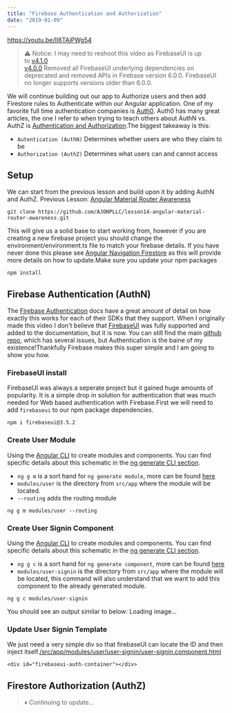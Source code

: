 ```yaml
---
title: "Firebase Authentication and Authorization"
date: "2019-01-09"
---
```


https://youtu.be/II6TAjPWg54

> ⚠️ Notice: I may need to reshoot this video as FirebaseUI is up to [v4.1.0](https://github.com/firebase/firebaseui-web/releases/tag/v4.1.0)  
> [v4.0.0](https://github.com/firebase/firebaseui-web/releases/tag/v4.0.0) Removed all FirebaseUI underlying dependencies on deprecated and removed APIs in Firebase version 6.0.0. 
> FirebaseUI no longer supports versions older than 6.0.0.

We will continue building out our app to Authorize users and then add Firestore rules to Authenticate within our Angular application. One of my favorite full time authentication companies is [Auth0](https://auth0.com/). Auth0 has many great articles, the one I refer to when trying to teach others about AuthN vs. AuthZ is [Authentication and Authorization](https://auth0.com/docs/authorization/concepts/authz-and-authn).The biggest takeaway is this:

- `Autentication (AuthN)` Determines whether users are who they claim to be
- `Authorization (AuthZ)` Determines what users can and cannot access

## Setup[](https://codingcat.dev/courses/angularmaterial/firebase-authentication-and-authorization#setup)

We can start from the previous lesson and build upon it by adding AuthN and AuthZ. Previous Lesson: [Angular Material Router Awareness](https://github.com/AJONPLLC/lesson14-angular-material-router-awareness)

```
git clone https://github.com/AJONPLLC/lesson14-angular-material-router-awareness.git 
```

This will give us a solid base to start working from, however if you are creating a new firebase project you should change the environment/environment.ts file to match your firebase details. If you have never done this please see [Angular Navigation Firestore](https://ajonp.com/courses/angularmaterial/angular-material-dynamic-navigation-using-firestore) as this will provide more details on how to update.Make sure you update your npm packages

```
npm install 
```

## Firebase Authentication (AuthN)[](https://codingcat.dev/courses/angularmaterial/firebase-authentication-and-authorization#firebase-authentication-authn)

The [Firebase Authentication](https://firebase.google.com/docs/auth/) docs have a great amount of detail on how exactly this works for each of their SDKs that they support. When I originally made this video I don't believe that [FirebaseUI](https://firebase.google.com/docs/auth/web/firebaseui) was fully supported and added to the documentation, but it is now. You can still find the main [github repo](https://github.com/firebase/firebaseui-web), which has several issues, but Authentication is the baine of my existence!Thankfully Firebase makes this super simple and I am going to show you how.

### FirebaseUI install[](https://codingcat.dev/courses/angularmaterial/firebase-authentication-and-authorization#firebaseui-install)

FirebaseUI was always a seperate project but it gained huge amounts of popularity. It is a simple drop in solution for authentication that was much needed for Web based authentication with Firebase.First we will need to add `firebaseui` to our npm package dependencies.

```
npm i firebaseui@3.5.2 
```

### Create User Module[](https://codingcat.dev/courses/angularmaterial/firebase-authentication-and-authorization#create-user-module)

Using the [Angular CLI](https://angular.io/cli) to create modules and components. You can find specific details about this schematic in the [ng generate CLI section](https://angular.io/cli/generate).

- `ng g m` is a sort hand for `ng generate module`, more can be found [here](https://angular.io/cli/generate#module)
- `modules/user` is the directory from `src/app` where the module will be located.
- `--routing` adds the routing module

```
ng g m modules/user --routing 
```

### Create User Signin Component[](https://codingcat.dev/courses/angularmaterial/firebase-authentication-and-authorization#create-user-signin-component)

Using the [Angular CLI](https://angular.io/cli) to create modules and components. You can find specific details about this schematic in the [ng generate CLI section](https://angular.io/cli/generate).

- `ng g c` is a sort hand for `ng generate component`, more can be found [here](https://angular.io/cli/generate#component)
- `modules/user-signin` is the directory from `src/app` where the module will be located, this command will also understand that we want to add this component to the already generated module.

```
ng g c modules/user-signin 
```

You should see an output similar to below: Loading image...

### Update User Signin Template[](https://codingcat.dev/courses/angularmaterial/firebase-authentication-and-authorization#update-user-signin-template)

We just need a very simple div so that firebaseUI can locate the ID and then inject itself.[/src/app/modules/user/user-signin/user-signin.component.html](https://github.com/AJONPLLC/lesson15-firebase-AuthZ-AuthN/blob/47f8096c133371ac5d9116c0622abc01d553f100/src/app/modules/user/user-signin/user-signin.component.html#L1)

```
<div id="firebaseui-auth-container"></div> 
```

## Firestore Authorization (AuthZ)[](https://codingcat.dev/courses/angularmaterial/firebase-authentication-and-authorization#firestore-authorization-authz)

> ⏸ Continuing to update...

